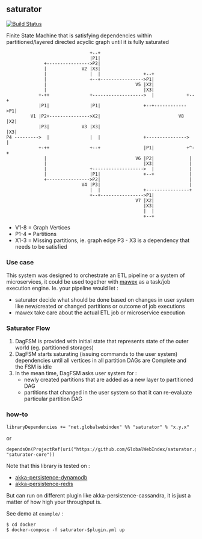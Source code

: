 ## saturator

[![Build Status](https://travis-ci.org/GlobalWebIndex/saturator.svg?branch=master)](https://travis-ci.org/GlobalWebIndex/saturator)

Finite State Machine that is satisfying dependencies within partitioned/layered directed acyclic graph until it is fully saturated

```
                               +--+
                               |P1|
              +---------------->P2|
              |             V2 |X3|
              |                |  |                +--+
              |                +--+---------------->P1|
              |                                 V5 |X2|
              |                                    |X3|
            +-++               +------------------->  |            +--+
            |P1|               |P1|                +--+------------>P1|
         V1 |P2+--------------->X2|                             V8 |X2|
            |P3|            V3 |X3|                                |X3|
P4 --------->  |               |  |                +--------------->  |
            +-++               +--+                |P1|            +^-+
              |                                 V6 |P2|             |
              |                                    |X3|             |
              |                +------------------->  |             |
              |                |P1|                +--+             |
              +---------------->P2|                                 |
                            V4 |P3|                                 |
                               |  |                +----------------+
                               +--+---------------->P1|
                                                V7 |X2|
                                                   |X3|
                                                   |  |
                                                   +--+
```

- V1-8 = Graph Vertices
- P1-4 = Partitions
- X1-3 = Missing partitions, ie. graph edge P3 - X3 is a dependency that needs to be satisfied

### Use case

This system was designed to orchestrate an ETL pipeline or a system of microservices, it could be used together with [mawex](https://github.com/GlobalWebIndex/mawex)
as a task/job execution engine. Ie. your pipeline would let :
 - saturator decide what should be done based on changes in user system like new/created or changed partitions or outcome of job executions
 - mawex take care about the actual ETL job or microservice execution

### Saturator Flow

1. DagFSM is provided with initial state that represents state of the outer world (eg. partitioned storages)
2. DagFSM starts saturating (issuing commands to the user system) dependencies until all vertices in all partition DAGs are Complete and the FSM is idle
3. In the mean time, DagFSM asks user system for :
    - newly created partitions that are added as a new layer to partitioned DAG
    - partitions that changed in the user system so that it can re-evaluate particular partition DAG

### how-to

```
libraryDependencies += "net.globalwebindex" %% "saturator" % "x.y.x"
```
or
```
dependsOn(ProjectRef(uri("https://github.com/GlobalWebIndex/saturator.git#vx.y.x"), "saturator-core"))
```

Note that this library is tested on :
 - [akka-persistence-dynamodb](https://github.com/akka/akka-persistence-dynamodb)
 - [akka-persistence-redis](https://github.com/safety-data/akka-persistence-redis)

But can run on different plugin like akka-persistence-cassandra, it is just a matter of how high your throughput is.

See demo at `example/` :

```
$ cd docker
$ docker-compose -f saturator-$plugin.yml up

```

